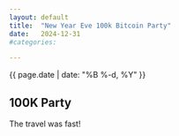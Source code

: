 ```yaml
---
layout: default
title:  "New Year Eve 100k Bitcoin Party"
date:   2024-12-31 
#categories: 

---
```

<html>
<body>
   <!-- Main Section -->
    <div class="container">
        <div class="row w-100">
            <div class="col-md-12 text-start pb-md-5 px-md-5">
            {{ page.date | date: "%B %-d, %Y" }}
               <h2 class="fw-bold display-4 pb-md-4 px-2 py-md-4">100K Party</h2>
                    <p class="ps-2" >The travel was fast!</p>
           </div>
        </div>
    </div>
</body>
</html>
